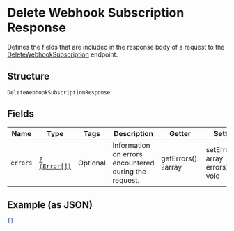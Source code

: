 
# Delete Webhook Subscription Response

Defines the fields that are included in the response body of
a request to the [DeleteWebhookSubscription](../../doc/apis/webhook-subscriptions.md#delete-webhook-subscription) endpoint.

## Structure

`DeleteWebhookSubscriptionResponse`

## Fields

| Name | Type | Tags | Description | Getter | Setter |
|  --- | --- | --- | --- | --- | --- |
| `errors` | [`?(Error[])`](../../doc/models/error.md) | Optional | Information on errors encountered during the request. | getErrors(): ?array | setErrors(?array errors): void |

## Example (as JSON)

```json
{}
```

